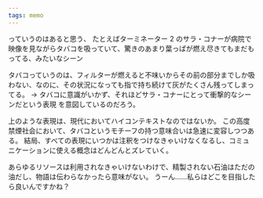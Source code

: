```yaml
---
tags: memo
---
```


っていうのはあると思う、
たとえばターミネーター 2 のサラ・コナーが病院で映像を見ながらタバコを吸っていて、驚きのあまり葉っぱが燃え尽きてもまだもってる、みたいなシーン

タバコっていうのは、フィルターが燃えると不味いからその前の部分までしか吸わない、なのに、その状況になっても指で持ち続けて灰がたくさん残ってしまってる。
→ タバコに意識がいかず、それほどサラ・コナーにとって衝撃的なシーンだという表現
を意図しているのだろう。

上のような表現は、現代においてハイコンテキストなのではないか。
この高度禁煙社会において、タバコというモチーフの持つ意味合いは急速に変容しつつある。
結局、すべての表現にいつかは注釈をつけなきゃいけなくなるし、コミュニケーションに使える概念はどんどんとズレていく。

あらゆるリソースは利用されなきゃいけないわけで、精製されない石油はただの油だし、物語は伝わらなかったら意味がない。
うーん……私らはどこを目指したら良いんですかね？
